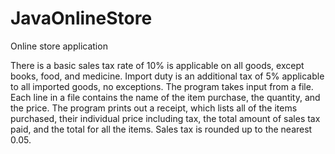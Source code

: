 # JavaOnlineStore
Online store application

There is a basic sales tax rate of 10% is applicable on all goods, except books, food, and medicine.
Import duty is an additional tax of 5% applicable to all imported goods, no exceptions.
The program takes input from a file. Each line in a file contains the name of the item purchase, the quantity, and the price.
The program prints out a receipt, which lists all of the items purchased, 
their individual price including tax, the total amount of sales tax paid, and the total for all the items.
Sales tax is rounded up to the nearest 0.05.
